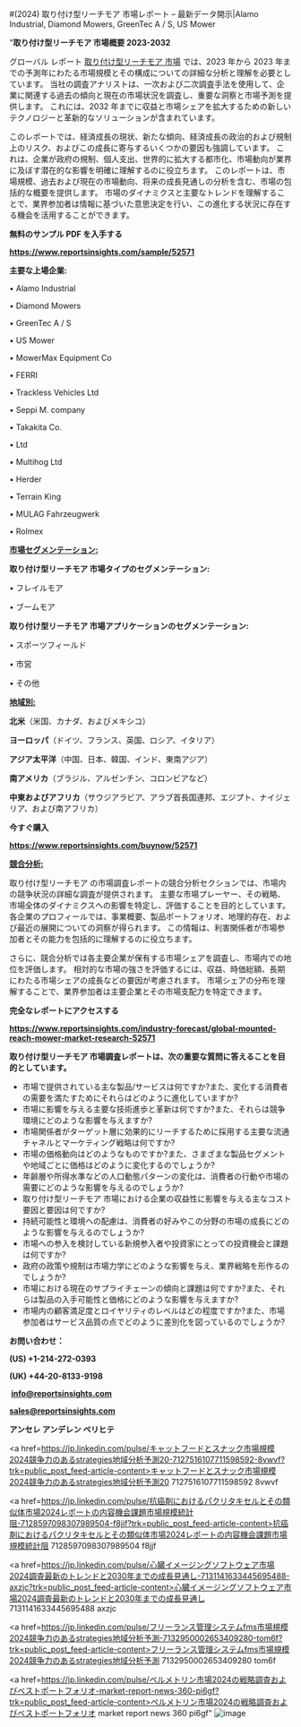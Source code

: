 #(2024) 取り付け型リーチモア 市場レポート – 最新データ開示|Alamo Industrial, Diamond Mowers, GreenTec A / S, US Mower

"<strong>取り付け型リーチモア 市場概要 2023-2032</strong>

グローバル レポート <a href=https://www.reportsinsights.com/sample/52571>取り付け型リーチモア 市場</a> では、2023 年から 2023 年までの予測年にわたる市場規模とその構成についての詳細な分析と理解を必要としています。 当社の調査アナリストは、一次および二次調査手法を使用して、企業に関連する過去の傾向と現在の市場状況を調査し、重要な洞察と市場予測を提供します。 これには、2032 年までに収益と市場シェアを拡大​​するための新しいテクノロジーと革新的なソリューションが含まれています。

このレポートでは、経済成長の現状、新たな傾向、経済成長の政治的および規制上のリスク、およびこの成長に寄与するいくつかの要因も強調しています。 これは、企業が政府の規制、個人支出、世界的に拡大する都市化、市場動向が業界に及ぼす潜在的な影響を明確に理解するのに役立ちます。 このレポートは、市場規模、過去および現在の市場動向、将来の成長見通しの分析を含む、市場の包括的な概要を提供します。 市場のダイナミクスと主要なトレンドを理解することで、業界参加者は情報に基づいた意思決定を行い、この進化する状況に存在する機会を活用することができます。

<strong><b>無料のサンプル PDF を入手する</b></strong>

<a href=https://www.reportsinsights.com/sample/52571><strong><u>https://www.reportsinsights.com/sample/52571</u></strong></a>

<strong>主要な上場企業:</strong>

• Alamo Industrial

• Diamond Mowers

• GreenTec A / S

• US Mower

• MowerMax Equipment Co

• FERRI

• Trackless Vehicles Ltd

• Seppi M. company

• Takakita Co.

• Ltd

• Multihog Ltd

• Herder

• Terrain King

• MULAG Fahrzeugwerk

• Rolmex

<strong><u>市場セグメンテーション</u></strong><strong><u>:</u></strong>

<strong>取り付け型リーチモア 市場タイプのセグメンテーション:</strong>

• フレイルモア

• ブームモア

<strong>取り付け型リーチモア 市場アプリケーションのセグメンテーション:</strong>

• スポーツフィールド

• 市営

• その他

<strong><u>地域別</u></strong><strong><u>:</u></strong>

<strong>北米</strong>（米国、カナダ、およびメキシコ）

<strong>ヨーロッパ</strong>（ドイツ、フランス、英国、ロシア、イタリア）

<strong>アジア太平洋</strong>（中国、日本、韓国、インド、東南アジア）

<strong>南アメリカ</strong>（ブラジル、アルゼンチン、コロンビアなど）

<strong>中東およびアフリカ</strong>（サウジアラビア、アラブ首長国連邦、エジプト、ナイジェリア、および南アフリカ）

<strong>今すぐ購入</strong>

<a href=https://www.reportsinsights.com/buynow/52571><strong><u>https://www.reportsinsights.com/buynow/52571</u></strong></a>

<strong><u>競合分析:</u></strong>

取り付け型リーチモア の市場調査レポートの競合分析セクションでは、市場内の競争状況の詳細な調査が提供されます。 主要な市場プレーヤー、その戦略、市場全体のダイナミクスへの影響を特定し、評価することを目的としています。 各企業のプロフィールでは、事業概要、製品ポートフォリオ、地理的存在、および最近の展開についての洞察が得られます。 この情報は、利害関係者が市場参加者とその能力を包括的に理解するのに役立ちます。

さらに、競合分析では各主要企業が保有する市場シェアを調査し、市場内での地位を評価します。 相対的な市場の強さを評価するには、収益、時価総額、長期にわたる市場シェアの成長などの要因が考慮されます。 市場シェアの分布を理解することで、業界参加者は主要企業とその市場支配力を特定できます。

<strong>完全なレポートにアクセスする</strong>

<a href=https://www.reportsinsights.com/industry-forecast/global-mounted-reach-mower-market-research-52571><strong><u><b>https://www.reportsinsights.com/industry-forecast/global-mounted-reach-mower-market-research-52571</b></u></strong></a>

<strong><b>取り付け型リーチモア 市場調査レポートは、次の重要な質問に答えることを目的としています。</b></strong>
<ul>
  <li>市場で提供されている主な製品/サービスは何ですか?また、変化する消費者の需要を満たすためにそれらはどのように進化していますか?</li>
  <li>市場に影響を与える主要な技術進歩と革新は何ですか?また、それらは競争環境にどのような影響を与えますか?</li>
  <li>市場関係者がターゲット層に効果的にリーチするために採用する主要な流通チャネルとマーケティング戦略は何ですか?</li>
  <li>市場の価格動向はどのようなものですか?また、さまざまな製品セグメントや地域ごとに価格はどのように変化するのでしょうか?</li>
  <li>年齢層や所得水準などの人口動態パターンの変化は、消費者の行動や市場の需要にどのような影響を与えるのでしょうか?</li>
  <li>取り付け型リーチモア 市場における企業の収益性に影響を与える主なコスト要因と要因は何ですか?</li>
  <li>持続可能性と環境への配慮は、消費者の好みやこの分野の市場の成長にどのような影響を与えるのでしょうか?</li>
  <li>市場への参入を検討している新規参入者や投資家にとっての投資機会と課題は何ですか?</li>
  <li>政府の政策や規制は市場力学にどのような影響を与え、業界戦略を形作るのでしょうか?</li>
  <li>市場における現在のサプライチェーンの傾向と課題は何ですか?また、それらは製品の入手可能性と価格にどのような影響を与えますか?</li>
  <li>市場内の顧客満足度とロイヤリティのレベルはどの程度ですか?また、市場参加者はサービス品質の点でどのように差別化を図っているのでしょうか?</li>
</ul>
<strong>お問い合わせ：</strong>

<strong>(US) +1-214-272-0393</strong>

<strong>(UK) +44-20-8133-9198</strong>

<strong> </strong><a href=info@reportsinsights.com><strong><u>info@reportsinsights.com</u></strong></a>

<a href=sales@reportsinsights.com><strong><u>sales@reportsinsights.com</u></strong></a>

<strong>アンセレ アンデレン ベリヒテ</strong>

<a href=https://jp.linkedin.com/pulse/キャットフードとスナック市場規模2024競争力のあるstrategies地域分析予測20-7127516107711598592-8vwvf?trk=public_post_feed-article-content>キャットフードとスナック市場規模2024競争力のあるstrategies地域分析予測20 7127516107711598592 8vwvf</a>

<a href=https://jp.linkedin.com/pulse/抗癌剤におけるパクリタキセルとその類似体市場2024レポートの内容機会課題市場規模統計阻-7128597098307989504-f8jjf?trk=public_post_feed-article-content>抗癌剤におけるパクリタキセルとその類似体市場2024レポートの内容機会課題市場規模統計阻 7128597098307989504 f8jjf</a>

<a href=https://jp.linkedin.com/pulse/心臓イメージングソフトウェア市場2024調査最新のトレンドと2030年までの成長見通し-7131141633445695488-axzjc?trk=public_post_feed-article-content>心臓イメージングソフトウェア市場2024調査最新のトレンドと2030年までの成長見通し 7131141633445695488 axzjc</a>

<a href=https://jp.linkedin.com/pulse/フリーランス管理システムfms市場規模2024競争力のあるstrategies地域分析予測-7132950002653409280-tom6f?trk=public_post_feed-article-content>フリーランス管理システムfms市場規模2024競争力のあるstrategies地域分析予測 7132950002653409280 tom6f</a>

<a href=https://jp.linkedin.com/pulse/ペルメトリン市場2024の戦略調査およびベストポートフォリオ-market-report-news-360-pi6gf?trk=public_post_feed-article-content>ペルメトリン市場2024の戦略調査およびベストポートフォリオ market report news 360 pi6gf</a>"
![image](https://github.com/ahaan12367/RIMarket24/assets/158471582/88f6e466-a3aa-43bc-b195-fb2f33ac07e2)
